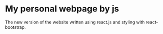 # My personal webpage by js

The new version of the website written using react.js and styling with react-bootstrap.